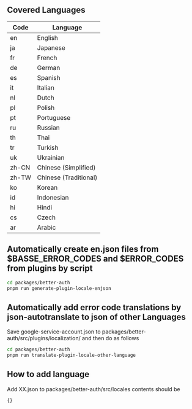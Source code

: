 ## Covered Languages

| Code   | Language        |
|--------|----------------|
| en     | English        |
| ja     | Japanese       |
| fr     | French         |
| de     | German         |
| es     | Spanish        |
| it     | Italian        |
| nl     | Dutch          |
| pl     | Polish         |
| pt     | Portuguese     |
| ru     | Russian        |
| th     | Thai           |
| tr     | Turkish        |
| uk     | Ukrainian      |
| zh-CN  | Chinese (Simplified) |
| zh-TW  | Chinese (Traditional) |
| ko     | Korean         |
| id     | Indonesian     |
| hi     | Hindi          |
| cs     | Czech          |
| ar     | Arabic         |

## Automatically create en.json files from $BASSE_ERROR_CODES and $ERROR_CODES from plugins by script
```bash
cd packages/better-auth
pnpm run generate-plugin-locale-enjson
```

## Automatically add error code translations by json-autotranslate to json of other Languages
Save google-service-account.json to packages/better-auth/src/plugins/localization/ and then do as follows
```bash
cd packages/better-auth
pnpm run translate-plugin-locale-other-language
```

## How to add language

Add XX.json to packages/better-auth/src/locales contents should be 
```
{}
```